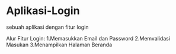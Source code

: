 # Aplikasi-Login
sebuah aplikasi dengan fitur login

Alur Fitur Login:
1.Memasukkan Email dan Password
2.Memvalidasi Masukan
3.Menampilkan Halaman Beranda

